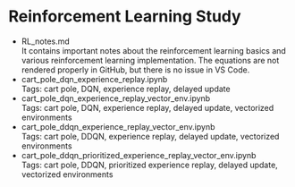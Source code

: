 # Reinforcement Learning Study

- RL_notes.md<br>
    It contains important notes about the reinforcement learning basics and various reinforcement learning implementation.
    The equations are not rendered properly in GitHub, but there is no issue in VS Code.
- cart_pole_dqn_experience_replay.ipynb<br>
    Tags: cart pole, DQN, experience replay, delayed update
- cart_pole_dqn_experience_replay_vector_env.ipynb<br>
    Tags: cart pole, DQN, experience replay, delayed update, vectorized environments
- cart_pole_ddqn_experience_replay_vector_env.ipynb<br>
    Tags: cart pole, DDQN, experience replay, delayed update, vectorized environments
- cart_pole_ddqn_prioritized_experience_replay_vector_env.ipynb<br>
    Tags: cart pole, DDQN, prioritized experience replay, delayed update, vectorized environments